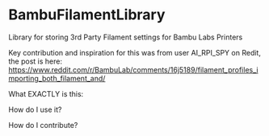 # BambuFilamentLibrary
Library for storing 3rd Party Filament settings for Bambu Labs Printers

Key contribution and inspiration for this was from user AI_RPI_SPY on Redit, the post is here: https://www.reddit.com/r/BambuLab/comments/16j5189/filament_profiles_importing_both_filament_and/

What EXACTLY is this:

How do I use it?

How do I contribute?
